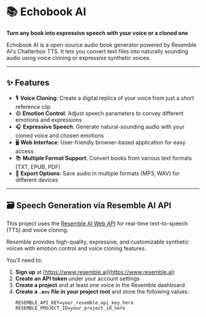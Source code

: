 # 📚 Echobook AI

**Turn any book into expressive speech with your voice or a cloned one**

Echobook AI is a open-source audio book generator powered by Resemble AI's Chatterbox TTS. It lets you convert text files into naturally sounding audio using voice cloning or expressive synthetic voices.

---

## ✨ Features

- 🎙️ **Voice Cloning**: Create a digital replica of your voice from just a short reference clip
- 😄 **Emotion Control**: Adjust speech parameters to convey different emotions and expressions
- 🎧 **Expressive Speech**: Generate natural-sounding audio with your cloned voice and chosen emotions
- 🖥️ **Web Interface**: User-friendly browser-based application for easy access
- 📚 **Multiple Format Support**: Convert books from various text formats (TXT, EPUB, PDF)
- 💾 **Export Options**: Save audio in multiple formats (MP3, WAV) for different devices

---

## 🗃️ Speech Generation via Resemble AI API

This project uses the [Resemble AI Web API](https://docs.resemble.ai/docs) for real-time text-to-speech (TTS) and voice cloning.

Resemble provides high-quality, expressive, and customizable synthetic voices with emotion control and voice cloning features.

You’ll need to:

1. **Sign up** at [https://www.resemble.ai](https://www.resemble.ai)
2. **Create an API token** under your account settings
3. **Create a project** and at least one voice in the Resemble dashboard
4. **Create a `.env` file in your project root** and store the following values:
    ```env
    RESEMBLE_API_KEY=your_resemble_api_key_here
    RESEMBLE_PROJECT_ID=your_project_id_here
   ```